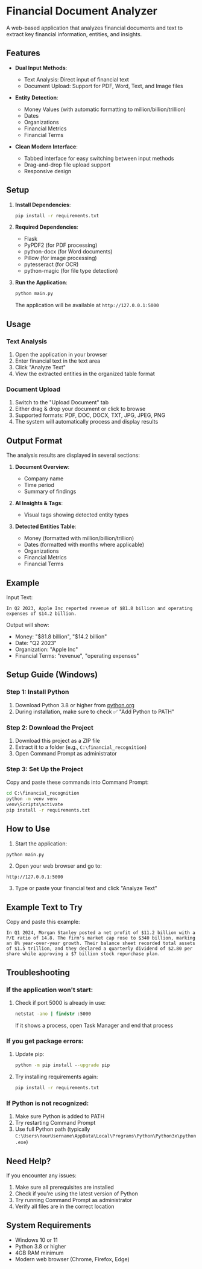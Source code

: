 # Financial Document Analyzer

A web-based application that analyzes financial documents and text to extract key financial information, entities, and insights.

## Features

- **Dual Input Methods**:
  - Text Analysis: Direct input of financial text
  - Document Upload: Support for PDF, Word, Text, and Image files

- **Entity Detection**:
  - Money Values (with automatic formatting to million/billion/trillion)
  - Dates
  - Organizations
  - Financial Metrics
  - Financial Terms

- **Clean Modern Interface**:
  - Tabbed interface for easy switching between input methods
  - Drag-and-drop file upload support
  - Responsive design

## Setup

1. **Install Dependencies**:
   ```bash
   pip install -r requirements.txt
   ```

2. **Required Dependencies**:
   - Flask
   - PyPDF2 (for PDF processing)
   - python-docx (for Word documents)
   - Pillow (for image processing)
   - pytesseract (for OCR)
   - python-magic (for file type detection)

3. **Run the Application**:
   ```bash
   python main.py
   ```
   The application will be available at `http://127.0.0.1:5000`

## Usage

### Text Analysis
1. Open the application in your browser
2. Enter financial text in the text area
3. Click "Analyze Text"
4. View the extracted entities in the organized table format

### Document Upload
1. Switch to the "Upload Document" tab
2. Either drag & drop your document or click to browse
3. Supported formats: PDF, DOC, DOCX, TXT, JPG, JPEG, PNG
4. The system will automatically process and display results

## Output Format

The analysis results are displayed in several sections:

1. **Document Overview**:
   - Company name
   - Time period
   - Summary of findings

2. **AI Insights & Tags**:
   - Visual tags showing detected entity types

3. **Detected Entities Table**:
   - Money (formatted with million/billion/trillion)
   - Dates (formatted with months where applicable)
   - Organizations
   - Financial Metrics
   - Financial Terms

## Example

Input Text:
```text
In Q2 2023, Apple Inc reported revenue of $81.8 billion and operating expenses of $14.2 billion.
```

Output will show:
- Money: "$81.8 billion", "$14.2 billion"
- Date: "Q2 2023"
- Organization: "Apple Inc"
- Financial Terms: "revenue", "operating expenses"

## Setup Guide (Windows)

### Step 1: Install Python
1. Download Python 3.8 or higher from [python.org](https://www.python.org/downloads/)
2. During installation, make sure to check ✅ "Add Python to PATH"

### Step 2: Download the Project
1. Download this project as a ZIP file
2. Extract it to a folder (e.g., `C:\financial_recognition`)
3. Open Command Prompt as administrator

### Step 3: Set Up the Project
Copy and paste these commands into Command Prompt:

```cmd
cd C:\financial_recognition
python -m venv venv
venv\Scripts\activate
pip install -r requirements.txt
```

## How to Use

1. Start the application:
```cmd
python main.py
```

2. Open your web browser and go to:
```
http://127.0.0.1:5000
```

3. Type or paste your financial text and click "Analyze Text"

## Example Text to Try

Copy and paste this example:
```
In Q1 2024, Morgan Stanley posted a net profit of $11.2 billion with a P/E ratio of 14.8. The firm's market cap rose to $340 billion, marking an 8% year-over-year growth. Their balance sheet recorded total assets of $1.5 trillion, and they declared a quarterly dividend of $2.80 per share while approving a $7 billion stock repurchase plan.
```

## Troubleshooting

### If the application won't start:
1. Check if port 5000 is already in use:
   ```cmd
   netstat -ano | findstr :5000
   ```
   If it shows a process, open Task Manager and end that process

### If you get package errors:
1. Update pip:
   ```cmd
   python -m pip install --upgrade pip
   ```
2. Try installing requirements again:
   ```cmd
   pip install -r requirements.txt
   ```

### If Python is not recognized:
1. Make sure Python is added to PATH
2. Try restarting Command Prompt
3. Use full Python path (typically `C:\Users\YourUsername\AppData\Local\Programs\Python\Python3x\python.exe`)

## Need Help?

If you encounter any issues:
1. Make sure all prerequisites are installed
2. Check if you're using the latest version of Python
3. Try running Command Prompt as administrator
4. Verify all files are in the correct location

## System Requirements

- Windows 10 or 11
- Python 3.8 or higher
- 4GB RAM minimum
- Modern web browser (Chrome, Firefox, Edge)